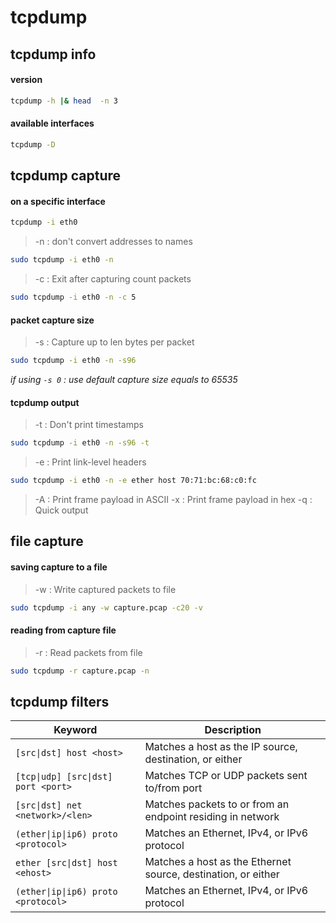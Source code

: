 # tcpdump

## tcpdump info

#### version

```bash
tcpdump -h |& head  -n 3
```

#### available interfaces

```bash
tcpdump -D
```

## tcpdump capture

#### on a specific interface

```bash
tcpdump -i eth0
```

> -n  : don't convert addresses to names

```bash
sudo tcpdump -i eth0 -n
```

> -c <count> : Exit after capturing count packets

```bash
sudo tcpdump -i eth0 -n -c 5
```


#### packet capture size

> -s <len> : Capture up to len bytes per packet

```bash
sudo tcpdump -i eth0 -n -s96
```

*if using `-s 0` : use default capture size equals to 65535*


#### tcpdump output

> -t : Don't print timestamps

```bash
sudo tcpdump -i eth0 -n -s96 -t
```

> -e : Print link-level headers

```bash
sudo tcpdump -i eth0 -n -e ether host 70:71:bc:68:c0:fc
```

> -A : Print frame payload in ASCII
> -x : Print frame payload in hex
> -q : Quick output

## file capture

#### saving capture to a file

> -w <file> : Write captured packets to file

```bash
sudo tcpdump -i any -w capture.pcap -c20 -v
```

#### reading from capture file

> -r <file> : Read packets from file

```bash
sudo tcpdump -r capture.pcap -n
```

## tcpdump filters


Keyword | Description
-------|-------------
<code>[src&#124;dst] host \<host></code> | Matches a host as the IP source, destination, or either
<code>[tcp&#124;udp] [src&#124;dst] port \<port></code> | Matches TCP or UDP packets sent to/from port
<code>[src&#124;dst] net \<network>/\<len></code> | Matches packets to or from an endpoint residing in network
<code>(ether&#124;ip&#124;ip6) proto \<protocol></code> | Matches an Ethernet, IPv4, or IPv6 protocol
<code>ether [src&#124;dst] host \<ehost></code> | Matches a host as the Ethernet source, destination, or either
<code>(ether&#124;ip&#124;ip6) proto \<protocol></code> | Matches an Ethernet, IPv4, or IPv6 protocol